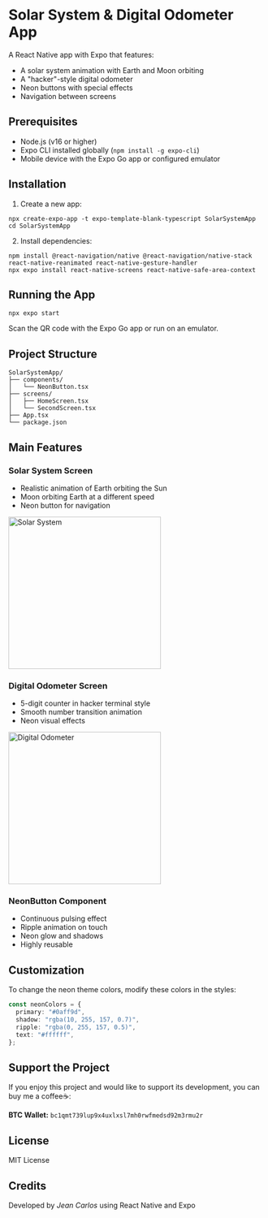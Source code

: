 # Solar System & Digital Odometer App

A React Native app with Expo that features:

- A solar system animation with Earth and Moon orbiting
- A "hacker"-style digital odometer
- Neon buttons with special effects
- Navigation between screens

## Prerequisites

- Node.js (v16 or higher)
- Expo CLI installed globally (`npm install -g expo-cli`)
- Mobile device with the Expo Go app or configured emulator

## Installation

1. Create a new app:

```shell
npx create-expo-app -t expo-template-blank-typescript SolarSystemApp
cd SolarSystemApp
```

2. Install dependencies:

```shell
npm install @react-navigation/native @react-navigation/native-stack react-native-reanimated react-native-gesture-handler
npx expo install react-native-screens react-native-safe-area-context
```

## Running the App

```shell
npx expo start
```

Scan the QR code with the Expo Go app or run on an emulator.

## Project Structure

```
SolarSystemApp/
├── components/
│   └── NeonButton.tsx
├── screens/
│   ├── HomeScreen.tsx
│   └── SecondScreen.tsx
├── App.tsx
└── package.json
```

## Main Features

### Solar System Screen

- Realistic animation of Earth orbiting the Sun
- Moon orbiting Earth at a different speed
- Neon button for navigation

<img src="https://github.com/user-attachments/assets/12b34eb5-6bd2-4d10-a153-0afbe5e56466" width="300" alt="Solar System">

### Digital Odometer Screen

- 5-digit counter in hacker terminal style
- Smooth number transition animation
- Neon visual effects

<img src="https://github.com/user-attachments/assets/2821d50c-3278-4218-a821-e94e846cbe26" width="300" alt="Digital Odometer">

### NeonButton Component

- Continuous pulsing effect
- Ripple animation on touch
- Neon glow and shadows
- Highly reusable

## Customization

To change the neon theme colors, modify these colors in the styles:

```typescript
const neonColors = {
  primary: "#0aff9d",
  shadow: "rgba(10, 255, 157, 0.7)",
  ripple: "rgba(0, 255, 157, 0.5)",
  text: "#ffffff",
};
```

## Support the Project

If you enjoy this project and would like to support its development, you can buy me a coffee☕:

**BTC Wallet:** `bc1qmt739lup9x4uxlxsl7mh0rwfmedsd92m3rmu2r`

## License

MIT License

## Credits

Developed by _Jean Carlos_ using React Native and Expo
